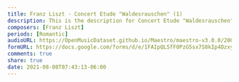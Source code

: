 ```yaml
---
title: Franz Liszt - Concert Etude "Waldesrauschen" (1)
description: This is the description for Concert Etude "Waldesrauschen" by Franz Liszt
composers: [Franz Liszt]
periods: [Romantic]
audioURL: https://OpenMusicDataset.github.io/Maestro/maestro-v3.0.0/2008/MIDI-Unprocessed_06_R1_2008_01-04_ORIG_MID--AUDIO_06_R1_2008_wav--3.midi
formURL: https://docs.google.com/forms/d/e/1FAIpQLSfF0PzG5sx7S8kIp4DzxyHGZ43CKTS1HT7xYQm7DTdQEWujmg/viewform
comments: true
share: true
date: 2021-08-08T07:43:13-06:00
---
```

